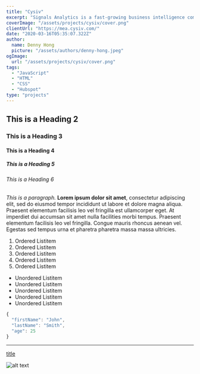 ```yaml
---
title: "Cysiv"
excerpt: "Signals Analytics is a fast-growing business intelligence company that needs a new website with a modern design that fits its brand. Together with my teammates, we delivered and are actively maintaining a feature-complete website experience with futuristic looking UI elements."
coverImage: "/assets/projects/cysiv/cover.png"
clientUrl: "https://mea.cysiv.com/"
date: "2020-03-16T05:35:07.322Z"
author:
  name: Denny Hong
  picture: "/assets/authors/denny-hong.jpeg"
ogImage:
  url: "/assets/projects/cysiv/cover.png"
tags:
  - "JavaScript"
  - "HTML"
  - "CSS"
  - "Hubspot"
type: "projects"
---
```


## This is a Heading 2

### This is a Heading 3

#### This is a Heading 4

##### This is a Heading 5

###### This is a Heading 6

_This is a paragraph._ **Lorem ipsum dolor sit amet**, consectetur adipiscing elit, sed do eiusmod tempor incididunt ut labore et dolore magna aliqua. Praesent elementum facilisis leo vel fringilla est ullamcorper eget. At imperdiet dui accumsan sit amet nulla facilities morbi tempus. Praesent elementum facilisis leo vel fringilla. Congue mauris rhoncus aenean vel. Egestas sed tempus urna et pharetra pharetra massa massa ultricies.

1. Ordered Listitem
2. Ordered Listitem
3. Ordered Listitem
4. Ordered Listitem
5. Ordered Listitem

- Unordered Listitem
- Unordered Listitem
- Unordered Listitem
- Unordered Listitem
- Unordered Listitem

```JavaScript
{
  "firstName": "John",
  "lastName": "Smith",
  "age": 25
}
```

---

[title](https://www.example.com)

![alt text](/assets/blog/preview/cover.jpg)
